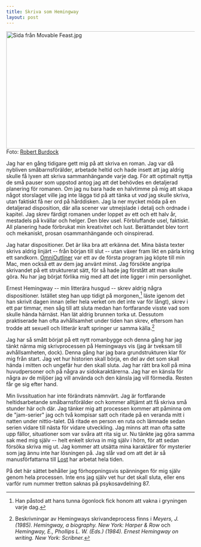 ```yaml
---
title: Skriva som Hemingway
layout: post
---
```


<p><img src="http://swedishpixels.com/bilder/hemingway-book.jpg" alt="Sida från Movable Feast.jpg" border="0" width="590" height="314" /><span class="caption" >Foto: <a href="http://www.flickr.com/photos/robaround/3537046380/">Robert Burdock</a></span></p>

Jag har en gång tidigare gett mig på att skriva en roman. Jag var då nybliven småbarnsförälder, arbetade heltid och hade insett att jag aldrig skulle få lyxen att skriva sammanhängande varje dag. För att optimalt nyttja de små pauser som uppstod antog jag att det behövdes en detaljerad planering för romanen. Om jag nu bara hade en halvtimme på mig att skapa något storslaget ville jag inte lägga tid på att tänka ut *vad* jag skulle skriva, utan faktiskt få ner ord på hårddisken. Jag la ner mycket möda på en detaljerad disposition, där alla scener var utmejslade i detalj och ordnade i kapitel.
Jag skrev färdigt romanen under loppet av ett och ett halv år, mestadels på kvällar och helger. Den blev usel. Förbluffande usel, faktiskt. All planering hade förbrukat min kreativitet och lust. Berättandet blev torrt och mekaniskt, prosan osammanhängande och oinspirerad.

Jag hatar dispositioner. Det är lika bra att erkänna det. Mina bästa texter skrivs aldrig linjärt -- från början till slut -- utan växer fram likt en pärla kring ett sandkorn. [OmniOutliner][1] var ett av de första program jag köpte till min Mac, men också ett av dem jag använt minst. Jag försökte angripa skrivandet på ett strukturerat sätt, för så hade jag förstått att man skulle göra. Nu har jag börjat förlika mig med att det inte ligger i min personlighet.

Ernest Hemingway -- min litterära husgud -- skrev aldrig några dispositioner. Istället steg han upp tidigt på morgonen,[^1] läste igenom det han skrivit dagen innan (eller hela verket om det inte var för långt), skrev i ett par timmar, men såg till att sluta medan han fortfarande visste vad som skulle hända härnäst. Han lät aldrig brunnen torka ut. Dessutom praktiserade han ofta avhållsamhet under tiden han skrev, eftersom han trodde att sexuell och litterär kraft springer ur samma källa.[^2]

Jag har så smått börjat på ett nytt romanbygge och denna gång har jag tänkt närma mig skrivprocessen på Hemingways vis (jag är tveksam till avhållsamheten, dock). Denna gång har jag bara grundstrukturen klar för mig från start. Jag vet hur historien skall börja, en del av det som skall hända i mitten och ungefär hur den skall sluta. Jag har rätt bra koll på mina huvudpersoner och på några av sidokaraktärerna. Jag har en känsla för några av de miljöer jag vill använda och den känsla jag vill förmedla. Resten får ge sig efter hand.

Min livssituation har inte förändrats nämnvärt. Jag är fortfarande heltidsarbetande småbarnsförälder och kommer alltjämt att få skriva små stunder här och där. Jag tänker mig att processen kommer att påminna om de "jam-serier" jag och två kompisar satt och ritade på en veranda mitt i natten under nittio-talet. Då ritade en person en ruta och lämnade sedan serien vidare till nästa för vidare utveckling. Jag minns att man ofta satte upp fällor, situationer som var svåra att rita sig ur. Nu tänkte jag göra samma sak med mig själv -- helt enkelt skriva in mig själv i hörn, för att sedan försöka skriva mig ut. Jag kommer att utsätta mina karaktärer för mysterier som jag ännu inte har lösningen på. Jag slår vad om att det är så manusförfattarna till [Lost][2] har arbetat hela tiden.

På det här sättet behåller jag förhoppningsvis spänningen för mig själv genom hela processen. Inte ens jag själv vet hur det skall sluta, eller ens varför rum nummer tretton saknas på psykosavdelning 87.

[1]: http://omnigroup.com/omnioutliner

[2]: http://abc.go.com/shows/lost

[^1]: Han påstod att hans tunna ögonlock fick honom att vakna i gryningen varje dag.

[^2]: Beskrivningar av Hemingways skrivandeprocess finns i *Meyers, J. (1985). Hemingway, a biography. New York: Harper & Row* och *Hemingway, E., Phollips L. W. (Eds.) (1984). Ernest Hemingway on writing. New York: Scribner.*
